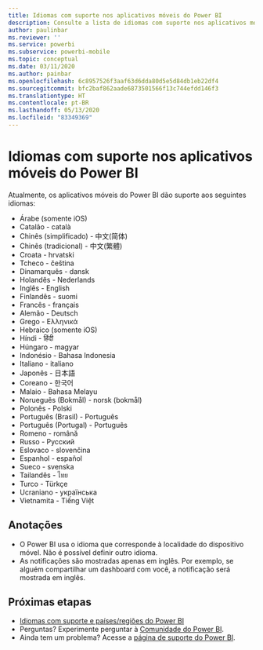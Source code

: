 ```yaml
---
title: Idiomas com suporte nos aplicativos móveis do Power BI
description: Consulte a lista de idiomas com suporte nos aplicativos móveis do Power BI.
author: paulinbar
ms.reviewer: ''
ms.service: powerbi
ms.subservice: powerbi-mobile
ms.topic: conceptual
ms.date: 03/11/2020
ms.author: painbar
ms.openlocfilehash: 6c8957526f3aaf63d6dda80d5e5d84db1eb22df4
ms.sourcegitcommit: bfc2baf862aade6873501566f13c744efdd146f3
ms.translationtype: HT
ms.contentlocale: pt-BR
ms.lasthandoff: 05/13/2020
ms.locfileid: "83349369"
---
```

# <a name="supported-languages-in-the-power-bi-mobile-apps"></a>Idiomas com suporte nos aplicativos móveis do Power BI
Atualmente, os aplicativos móveis do Power BI dão suporte aos seguintes idiomas:

* Árabe (somente iOS)
* Catalão - català
* Chinês (simplificado) - 中文(简体)
* Chinês (tradicional) - 中文(繁體)
* Croata - hrvatski
* Tcheco - čeština
* Dinamarquês - dansk
* Holandês - Nederlands
* Inglês - English
* Finlandês - suomi
* Francês - français
* Alemão - Deutsch
* Grego - Ελληνικά
* Hebraico (somente iOS)
* Híndi - हिंदी
* Húngaro - magyar
* Indonésio - Bahasa Indonesia
* Italiano - italiano
* Japonês - 日本語
* Coreano - 한국어
* Malaio - Bahasa Melayu
* Norueguês (Bokmål) - norsk (bokmål)
* Polonês - Polski
* Português (Brasil) - Português
* Português (Portugal) - Português
* Romeno - română
* Russo - Русский
* Eslovaco - slovenčina
* Espanhol - español
* Sueco - svenska
* Tailandês - ไทย
* Turco - Türkçe
* Ucraniano - українська
* Vietnamita - Tiếng Việt

## <a name="notes"></a>Anotações
* O Power BI usa o idioma que corresponde à localidade do dispositivo móvel. Não é possível definir outro idioma.
* As notificações são mostradas apenas em inglês. Por exemplo, se alguém compartilhar um dashboard com você, a notificação será mostrada em inglês. 

## <a name="next-steps"></a>Próximas etapas
* [Idiomas com suporte e países/regiões do Power BI](../../fundamentals/supported-languages-countries-regions.md)
* Perguntas? Experimente perguntar à [Comunidade do Power BI](https://community.powerbi.com/).
* Ainda tem um problema? Acesse a [página de suporte do Power BI](https://powerbi.microsoft.com/support/).
